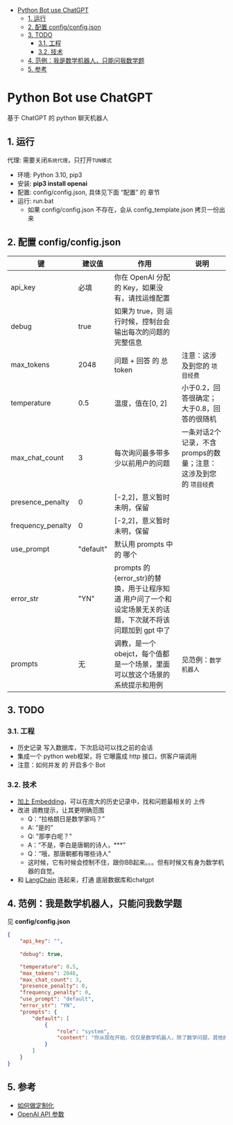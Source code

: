 - [Python Bot use ChatGPT](#python-bot-use-chatgpt)
  - [1. 运行](#1-运行)
  - [2. 配置 config/config.json](#2-配置-configconfigjson)
  - [3. TODO](#3-todo)
    - [3.1. 工程](#31-工程)
    - [3.2. 技术](#32-技术)
  - [4. 范例：我是数学机器人，只能问我数学题](#4-范例我是数学机器人只能问我数学题)
  - [5. 参考](#5-参考)


# Python Bot use ChatGPT

基于 ChatGPT 的 python 聊天机器人

## 1. 运行

代理: 需要关闭`系统代理`，只打开`TUN模式`

+ 环境: Python 3.10, pip3
+ 安装: **pip3 install openai**
+ 配置: config/config.json, 具体见下面 “配置” 的 章节
+ 运行: run.bat
    - 如果 config/config.json 不存在，会从 config_template.json 拷贝一份出来

## 2. 配置 config/config.json

|键|建议值|作用|说明|
|--|--|--|--|
|api_key|必填|你在 OpenAI 分配的 Key，如果没有，请找运维配置||
|debug|true|如果为 true，则 运行时候，控制台会输出每次的问题的完整信息||
|max_tokens|2048|问题 + 回答 的 总token|注意：这涉及到您的 `项目经费`||
|temperature|0.5|温度，值在[0, 2]|小于0.2，回答很确定；大于0.8，回答的很随机||
|max_chat_count|3|每次询问最多带多少以前用户的问题|一条对话2个记录，不含promps的数量；注意：这涉及到您的 `项目经费`|
|presence_penalty|0|[-2,2]，意义暂时未明，保留||
|frequency_penalty|0|[-2,2]，意义暂时未明，保留||
|use_prompt|"default"|默认用 prompts 中 的 哪个||
|error_str|"YN"|prompts 的 {error_str}的替换，用于让程序知道 用户问了一个和设定场景无关的话题，下次就不将该问题加到 gpt 中了|
|prompts|无|调教，是一个 obejct，每个值都是一个场景，里面可以放这个场景的系统提示和用例|见范例：`数学机器人`|

## 3. TODO

### 3.1. 工程

+ 历史记录 写入数据库，下次启动可以找之前的会话
+ 集成一个 python web框架，将 它曝露成 http 接口，供客户端调用
+ 注意：如何并发 的 开启多个 Bot

### 3.2. 技术

+ [加上 Embedding](https://github.com/gannonh/gpt3.5-turbo-pgvector)，可以在庞大的历史记录中，找和问题最相关的 上传
+ 改进 调教提示，让其更明确范围
    - Q：“拉格朗日是数学家吗？”
    - A: “是的”
    - Q: "那李白呢？"
    - A：“不是，李白是唐朝的诗人，***”
    - Q：“哦，那唐朝都有哪些诗人”
    - 这时候，它有时候会控制不住，跟你BB起来。。。但有时候又有身为数学机器的自觉。
+ 和 [LangChain]() 连起来，打通 底层数据库和chatgpt

## 4. 范例：我是数学机器人，只能问我数学题

见 **config/config.json**

``` json
{
    "api_key": "",
 
    "debug": true,

    "temperature": 0.5,
    "max_tokens": 2048,
    "max_chat_count": 3,
    "presence_penalty": 0,
    "frequency_penalty": 0,
    "use_prompt": "default",
    "error_str": "YN",
    "prompts": {
        "default": [
            {
                "role": "system",
                "content": "你从现在开始，仅仅是数学机器人，除了数学问题，其他的一无所知，如果你判断这可能不是数学问题，或者 玩家跟你聊非数学方面的话题或者人物，一律只回复{error_str}，比如：李白是数学家吗？李白活了多少岁？杜甫这辈写了几首诗歌？等这些问题，统一回复{error_str}。"
            }
        ]
    }
}
```

## 5. 参考

+ [如何做定制化](https://github.com/JimmyLv/jimmylv.github.io/issues/398)
+ [OpenAI API 参数](https://platform.openai.com/docs/api-reference/chat/create)
